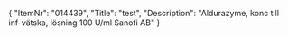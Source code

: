 {
  "ItemNr": "014439",
  "Title": "test",
  "Description": "Aldurazyme, konc till inf-vätska, lösning 100 U/ml Sanofi AB"
}